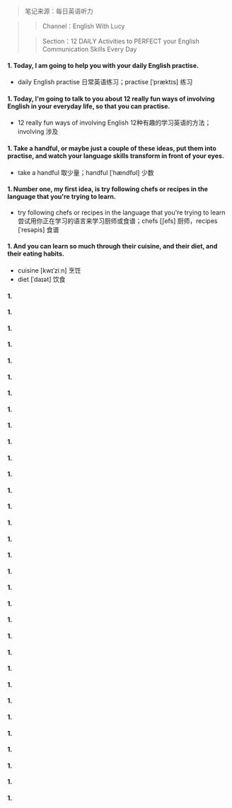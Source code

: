 > 笔记来源：每日英语听力

> > Channel：English With Lucy
>
> > Section：12 DAILY Activities to PERFECT your English Communication Skills Every Day

#### 1. Today, I am going to help you with your daily English practise.

- daily English practise 日常英语练习；practise [ˈpræktɪs] 练习

#### 1. Today, I'm going to talk to you about 12 really fun ways of involving English in your everyday life, so that you can practise.

- 12 really fun ways of involving English 12种有趣的学习英语的方法；involving 涉及

#### 1. Take a handful, or maybe just a couple of these ideas, put them into practise, and watch your language skills transform in front of your eyes.

- take a handful 取少量；handful [ˈhændfʊl] 少数

#### 1. Number one, my first idea, is try following chefs or recipes in the language that you're trying to learn.

- try following chefs or recipes in the language that you're trying to learn 尝试用你正在学习的语言来学习厨师或食谱；chefs [ʃefs] 厨师，recipes [ˈresəpis] 食谱

#### 1. And you can learn so much through their cuisine, and their diet, and their eating habits.

- cuisine [kwɪˈziːn] 烹饪
- diet [ˈdaɪət] 饮食

#### 1.

#### 1.

#### 1.

#### 1.

#### 1.

#### 1.

#### 1.

#### 1.

#### 1.

#### 1.

#### 1.

#### 1.

#### 1.

#### 1.

#### 1.

#### 1.

#### 1.

#### 1.

#### 1.

#### 1.

#### 1.

#### 1.

#### 1.

#### 1.

#### 1.

#### 1.

#### 1.

#### 1.

#### 1.

#### 1.

#### 1.

#### 1.